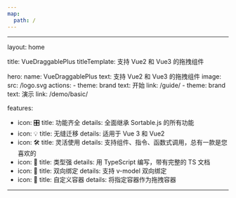 ```yaml
---
map:
  path: /
---
```

---
layout: home

title: VueDraggablePlus
titleTemplate: 支持 Vue2 和 Vue3 的拖拽组件

hero:
  name: VueDraggablePlus
  text: 支持 Vue2 和 Vue3 的拖拽组件
  image:
    src: /logo.svg
  actions:
    - theme: brand
      text: 开始
      link: /guide/
    - theme: brand
      text: 演示
      link: /demo/basic/

features:
  - icon: 🎛
    title: 功能齐全
    details: 全面继承 Sortable.js 的所有功能
  - icon: 💡
    title: 无缝迁移
    details: 适用于 Vue 3 和 Vue2
  - icon: 🛠
    title: 灵活使用
    details: 支持组件、指令、函数式调用，总有一款是您喜欢的
  - icon: 🦾️
    title: 类型强
    details: 用 TypeScript 编写，带有完整的 TS 文档
  - icon: 🔌
    title: 双向绑定
    details: 支持 v-model 双向绑定
  - icon: 🎪
    title: 自定义容器
    details: 将指定容器作为拖拽容器
---



<span/>
